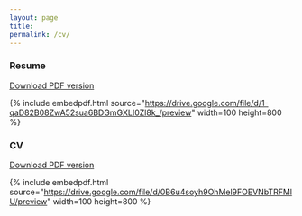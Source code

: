 ```yaml
---
layout: page
title:
permalink: /cv/
---
```



<!-- - CV [PDF version](/images/cv_sdaza.pdf).
- Resume [PDF version](/images/resume_sdaza.pdf). -->

<!-- The PDF should be embedded underneath -- uses Google Docs for embedding and works if the PDF is on dropbox. Works sporadically if PDF is elsewhere too. -->




### Resume

[Download PDF version](/images/sdaza_resume.pdf)

{% include embedpdf.html source="https://drive.google.com/file/d/1-qaD82B08ZwA52sua6BDGmGXLI0Zl8k_/preview" width=100 height=800 %}



### CV

[Download PDF version](/images/cv_sdaza.pdf)

{% include embedpdf.html source="https://drive.google.com/file/d/0B6u4soyh9OhMel9FOEVNbTRFMlU/preview" width=100 height=800 %}
